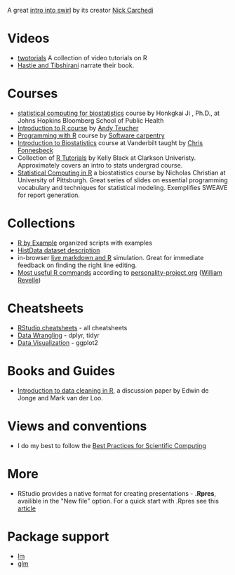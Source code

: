 A great [intro into swirl](https://www.youtube.com/watch?v=S1tBTlrx0JY) by its creator [Nick Carchedi](http://nickcarchedi.com/)

# Videos
- [twotorials](http://www.twotorials.com/) A collection of video tutorials on R
- [Hastie and Tibshirani](http://www.r-bloggers.com/in-depth-introduction-to-machine-learning-in-15-hours-of-expert-videos/) narrate their book.  

# Courses
- [statistical computing for biostatistics](http://www.biostat.jhsph.edu/~hji/courses/statcomputing/) course by Honkgkai Ji , Ph.D., at Johns Hopkins Bloomberg School of Public Health  
 - [Introduction to R course](http://ateucher.github.io/rcourse_site/) by [Andy Teucher](https://github.com/ateucher)
 - [Programming with R](http://swcarpentry.github.io/r-novice-inflammation/) course by [Software carpentry](http://software-carpentry.org/)
 - [Introduction to Biostatistics](https://github.com/fonnesbeck/Bios6301) course at Vanderbilt taught by [Chris Fonnesbeck](https://github.com/fonnesbeck?tab=repositories)
 - Collection of [R Tutorials](http://www.cyclismo.org/tutorial/R/) by Kelly Black at Clarkson Univeristy. Approximately covers an intro to stats undergrad course.  
  - [Statistical Computing in R](http://www.pitt.edu/~njc23/) a biostatistics course by   Nicholas Christian at University of Pittsburgh.  Great series of slides on essential programming vocabulary and techniques  for statistical modeling. Exemplifies SWEAVE for report generation.

# Collections 
 - [R by Example](http://www.mayin.org/ajayshah/KB/R/) organized scripts with examples
 - [HistData dataset description](http://rpackages.ianhowson.com/cran/HistData/http://rpackages.ianhowson.com/cran/HistData/)
 - in-browser [live markdown and R](https://demo.ocpu.io/markdownapp/www/) simulation. Great for immediate feedback on finding the right line editing.
 - [Most useful R commands](http://www.personality-project.org/r/r.commands.html) according to [personality-project.org](http://www.personality-project.org/index.html) ([William Revelle](http://www.personality-project.org/revelle.html))

 
# Cheatsheets 

- [RStudio cheatsheets](http://www.rstudio.com/resources/cheatsheets/) - all cheatsheets
 - [Data Wrangling](http://www.rstudio.com/wp-content/uploads/2015/02/data-wrangling-cheatsheet.pdf) - dplyr, tidyr
 - [Data Visualization](http://www.rstudio.com/wp-content/uploads/2015/03/ggplot2-cheatsheet.pdf) - ggplot2

# Books and Guides
  -  [Introduction to data cleaning in R](http://cran.r-project.org/doc/contrib/de_Jonge+van_der_Loo-Introduction_to_data_cleaning_with_R.pdf), a discussion paper by Edwin de Jonge and 
Mark van der Loo.

# Views and conventions 

 - I do my best to follow the [Best Practices for Scientific Computing](http://journals.plos.org/plosbiology/article?id=10.1371/journal.pbio.1001745)

# More 

 - RStudio provides a native format for creating presentations - **.Rpres**, availible in the "New file" option. For a quick start with .Rpres see this [article](https://support.rstudio.com/hc/en-us/articles/200486468-Authoring-R-Presentations)
 
# Package support  

 - [lm]()  
 - [glm]()  
 

 


 
 
 
 
 
